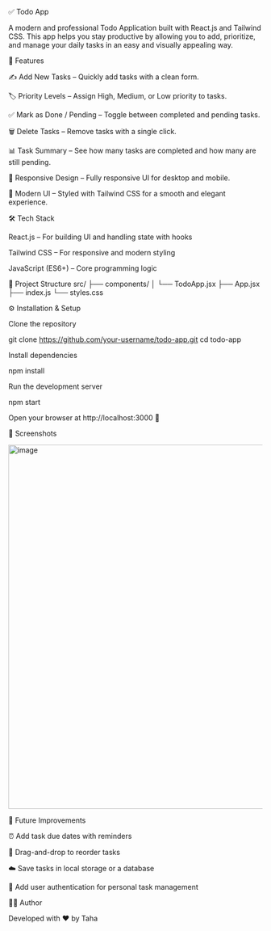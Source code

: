 ✅ Todo App

A modern and professional Todo Application built with React.js and Tailwind CSS.
This app helps you stay productive by allowing you to add, prioritize, and manage your daily tasks in an easy and visually appealing way.

🚀 Features

✍️ Add New Tasks – Quickly add tasks with a clean form.

🏷️ Priority Levels – Assign High, Medium, or Low priority to tasks.

✅ Mark as Done / Pending – Toggle between completed and pending tasks.

🗑️ Delete Tasks – Remove tasks with a single click.

📊 Task Summary – See how many tasks are completed and how many are still pending.

📱 Responsive Design – Fully responsive UI for desktop and mobile.

🎨 Modern UI – Styled with Tailwind CSS for a smooth and elegant experience.

🛠️ Tech Stack

React.js – For building UI and handling state with hooks

Tailwind CSS – For responsive and modern styling

JavaScript (ES6+) – Core programming logic

📂 Project Structure
src/
 ├── components/
 │    └── TodoApp.jsx
 ├── App.jsx
 ├── index.js
 └── styles.css

⚙️ Installation & Setup

Clone the repository

git clone https://github.com/your-username/todo-app.git
cd todo-app


Install dependencies

npm install


Run the development server

npm start


Open your browser at http://localhost:3000 🎉

📸 Screenshots

<img width="589" height="721" alt="image" src="https://github.com/user-attachments/assets/3fba6dfa-e47f-476d-a62c-d52b924f2725" />


🎯 Future Improvements

⏰ Add task due dates with reminders

📌 Drag-and-drop to reorder tasks

☁️ Save tasks in local storage or a database

👤 Add user authentication for personal task management

👨‍💻 Author

Developed with ❤️ by Taha
